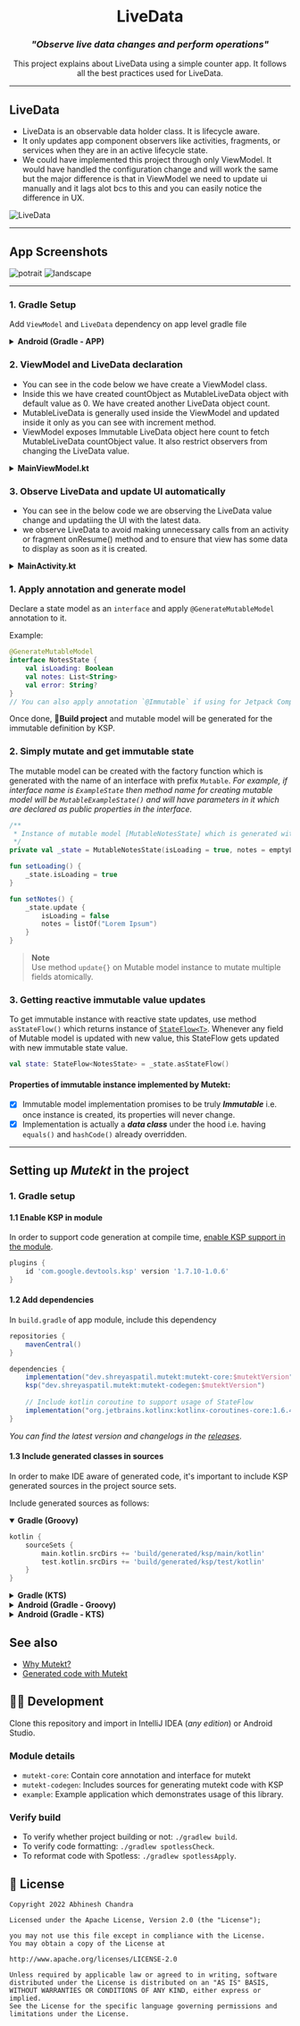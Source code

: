 <h1 align="center">LiveData</h1>

<h3 align="center"><i>"Observe live data changes and perform operations"</i></h3>
<p align="center">
This project explains about LiveData using a simple counter app. It follows all the best practices used for LiveData.
    </p>
    
---

## LiveData
- LiveData is an observable data holder class. It is lifecycle aware.
- It only updates app component observers like activities, fragments, or services when they are in an active lifecycle state.
- We could have implemented this project through only ViewModel. It would have handled the configuration change and will work the same but the major difference is that in ViewModel we need to update ui manually and it lags alot bcs to this and you can easily notice the difference in UX.

![LiveData](https://github.com/abhineshchandra1234/LiveDataApp/blob/master/images/LiveData.png)

---

## App Screenshots

![potrait](https://github.com/abhineshchandra1234/LiveDataApp/blob/master/images/potrait.png) 
![landscape](https://github.com/abhineshchandra1234/LiveDataApp/blob/master/images/landscape.png)

---

### 1. Gradle Setup
Add `ViewModel` and `LiveData` dependency on app level gradle file

<details>
  <summary><b>Android (Gradle - APP)</b></summary>

```kotlin
    //ViewModel
    implementation 'androidx.lifecycle:lifecycle-viewmodel-ktx:2.5.1'
    //LiveData
    implementation 'androidx.lifecycle:lifecycle-livedata-ktx:2.5.1'
```
</details>

### 2. ViewModel and LiveData declaration
- You can see in the code below we have create a ViewModel class. 
- Inside this we have created countObject as MutableLiveData object with default value as 0. We have created another LiveData object count. 
- MutableLiveData is generally used inside the ViewModel and updated inside it only as you can see with increment method.
- ViewModel exposes Immutable LiveData object here count to fetch MutableLiveData countObject value. It also restrict observers from changing the LiveData value.

<details>
  <summary><b>MainViewModel.kt</b></summary>

```kotlin
   class MainViewModel : ViewModel() {
    private val countObject = MutableLiveData<Int>(0)

    val count : LiveData<Int> get() = countObject

    fun increment() {
        countObject.value = countObject.value?.plus(1)
    }
}
```
</details>
    
### 3. Observe LiveData and update UI automatically
- You can see in the below code we are observing the LiveData value change and updatiing the UI with the latest data.
- we observe LiveData to avoid making unnecessary calls from an activity or fragment onResume() method and to ensure that view has some data to display as soon as it 
 is created.
    
<details>
  <summary><b>MainActivity.kt</b></summary>

```kotlin
   override fun onCreate(savedInstanceState: Bundle?) {
        super.onCreate(savedInstanceState)
        setContentView(R.layout.activity_main)
        mainViewModel.count.observe(this) {
            setText(it)
        }
    }
```
</details>

### 1. Apply annotation and generate model

Declare a state model as an `interface` and apply `@GenerateMutableModel` annotation to it.

Example:

```kotlin
@GenerateMutableModel
interface NotesState {
    val isLoading: Boolean
    val notes: List<String>
    val error: String?
}
// You can also apply annotation `@Immutable` if using for Jetpack Compose UI model.
```

Once done, **🔨Build project** and mutable model will be generated for the immutable definition by KSP.

### 2. Simply mutate and get immutable state

The mutable model can be created with the factory function which is generated with the name of an interface with prefix
`Mutable`.
_For example, if interface name is `ExampleState` then method name for creating mutable model will be
`MutableExampleState()` and will have parameters in it which are declared as public properties in the interface._

```kotlin
/**
 * Instance of mutable model [MutableNotesState] which is generated with Mutekt.
 */
private val _state = MutableNotesState(isLoading = true, notes = emptyList(), error = null)

fun setLoading() {
    _state.isLoading = true
}

fun setNotes() {
    _state.update {
        isLoading = false
        notes = listOf("Lorem Ipsum")
    }
}
```

> **Note**  
> Use method `update{}` on Mutable model instance to mutate multiple fields atomically. 

### 3. Getting reactive immutable value updates

To get immutable instance with reactive state updates, use method `asStateFlow()` which returns instance of
[`StateFlow<T>`](https://kotlinlang.org/api/kotlinx.coroutines/kotlinx-coroutines-core/kotlinx.coroutines.flow/-state-flow/).
Whenever any field of Mutable model is updated with new value, this StateFlow gets updated with new immutable state value.

```kotlin
val state: StateFlow<NotesState> = _state.asStateFlow()
```

#### Properties of immutable instance implemented by Mutekt:

- [x] Immutable model implementation promises to be truly ***Immutable*** i.e. once instance is created, its properties
will never change.
- [x] Implementation is actually a ***data class*** under the hood i.e. having `equals()` and `hashCode()` 
already overridden.

---

## Setting up _Mutekt_ in the project

### 1. Gradle setup

#### 1.1 Enable KSP in module

In order to support code generation at compile time, [enable KSP support in the module](https://kotlinlang.org/docs/ksp-quickstart.html#use-your-own-processor-in-a-project).

```groovy
plugins {
    id 'com.google.devtools.ksp' version '1.7.10-1.0.6'
}
```

#### 1.2 Add dependencies

In `build.gradle` of app module, include this dependency

```groovy
repositories {
    mavenCentral()
}

dependencies {
    implementation("dev.shreyaspatil.mutekt:mutekt-core:$mutektVersion")
    ksp("dev.shreyaspatil.mutekt:mutekt-codegen:$mutektVersion")
    
    // Include kotlin coroutine to support usage of StateFlow 
    implementation("org.jetbrains.kotlinx:kotlinx-coroutines-core:1.6.4")
}
```

_You can find the latest version and changelogs in the [releases](https://github.com/PatilShreyas/mutekt/releases)_.

#### 1.3 Include generated classes in sources

In order to make IDE aware of generated code, it's important to include KSP generated sources in the project source sets.

Include generated sources as follows:

<details open>
  <summary><b>Gradle (Groovy)</b></summary>

```groovy
kotlin {
    sourceSets {
        main.kotlin.srcDirs += 'build/generated/ksp/main/kotlin'
        test.kotlin.srcDirs += 'build/generated/ksp/test/kotlin'
    }
}
```

</details>

<details>
  <summary><b>Gradle (KTS)</b></summary>

```kotlin
kotlin {
    sourceSets.main {
        kotlin.srcDir("build/generated/ksp/main/kotlin")
    }
    sourceSets.test {
        kotlin.srcDir("build/generated/ksp/test/kotlin")
    }
}
```

</details>

<details>
  <summary><b>Android (Gradle - Groovy)</b></summary>

```groovy
android {
    applicationVariants.all { variant ->
        kotlin.sourceSets {
            def name = variant.name
            getByName(name) {
                kotlin.srcDir("build/generated/ksp/$name/kotlin")
            }
        }
    }
}
```
</details>

<details>
  <summary><b>Android (Gradle - KTS)</b></summary>

```kotlin
android {
    applicationVariants.all {
        kotlin.sourceSets {
            getByName(name) {
                kotlin.srcDir("build/generated/ksp/$name/kotlin")
            }
        }
    }
}
```
</details>

## See also

- [Why Mutekt?](https://github.com/PatilShreyas/mutekt/wiki/Why-Mutekt%3F)
- [Generated code with Mutekt](https://github.com/PatilShreyas/mutekt/wiki/Code-generation-with-Mutekt)

## 👨‍💻 Development

Clone this repository and import in IntelliJ IDEA (_any edition_) or Android Studio.

### Module details

- `mutekt-core`: Contain core annotation and interface for mutekt
- `mutekt-codegen`: Includes sources for generating mutekt code with KSP
- `example`: Example application which demonstrates usage of this library.

### Verify build

- To verify whether project building or not: `./gradlew build`.
- To verify code formatting: `./gradlew spotlessCheck`.
- To reformat code with Spotless: `./gradlew spotlessApply`.

## 📝 License

```
Copyright 2022 Abhinesh Chandra

Licensed under the Apache License, Version 2.0 (the "License");

you may not use this file except in compliance with the License.
You may obtain a copy of the License at

http://www.apache.org/licenses/LICENSE-2.0

Unless required by applicable law or agreed to in writing, software
distributed under the License is distributed on an "AS IS" BASIS,
WITHOUT WARRANTIES OR CONDITIONS OF ANY KIND, either express or implied.
See the License for the specific language governing permissions and
limitations under the License.
```
